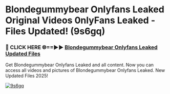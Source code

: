 # Blondegummybear Onlyfans Leaked Original Videos 0nlyFans Leaked - Files Updated! (9s6gq)

<h3>🔴 CLICK HERE 🌐==►► <a href="https://tinyurl.com/2wckxsce" rel="nofollow">Blondegummybear Onlyfans Leaked Updated Files</a></h3>

Get Blondegummybear Onlyfans Leaked and all content. Now you can access all videos and pictures of Blondegummybear Onlyfans Leaked. New Updated Files 2025!

[![9s6gq](https://i.imgur.com/AFduVYN.gif)](https://tinyurl.com/2wckxsce)
